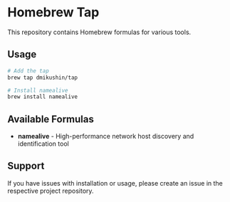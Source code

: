 # Homebrew Tap

This repository contains Homebrew formulas for various tools.

## Usage

```bash
# Add the tap
brew tap dmikushin/tap

# Install namealive
brew install namealive
```

## Available Formulas

- **namealive** - High-performance network host discovery and identification tool

## Support

If you have issues with installation or usage, please create an issue in the respective project repository.